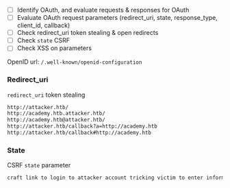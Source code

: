 - [ ] Identify OAuth, and evaluate requests & responses for OAuth 
- [ ] Evaluate OAuth request parameters (redirect_uri, state, response_type, client_id, callback)
- [ ] Check redirect_uri token stealing & open redirects
- [ ] Check `state` CSRF
- [ ] Check XSS on parameters

OpenID url: `/.well-known/openid-configuration`
### Redirect_uri
`redirect_uri` token stealing
```bash
http://attacker.htb/
http://academy.htb.attacker.htb/
http://academy.htb@attacker.htb/
http://attacker.htb/callback?a=http://academy.htb
http://attacker.htb/callback#http://academy.htb
```
### State
CSRF `state` parameter
```bash
craft link to login to attacker account tricking victim to enter information thinking the account belong to them.
```
